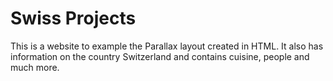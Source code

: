 # Swiss Projects
This is a website to example the Parallax layout created in HTML. It also has information on the country Switzerland and contains cuisine, people and much more.
